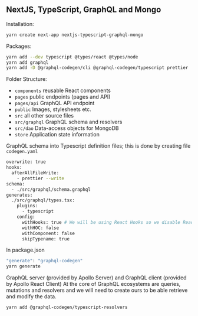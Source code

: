 ## NextJS, TypeScript, GraphQL and Mongo

Installation:

```bash
yarn create next-app nextjs-typescript-graphql-mongo
```

Packages:

```bash
yarn add --dev typescript @types/react @types/node
yarn add graphql
yarn add -D @graphql-codegen/cli @graphql-codegen/typescript prettier
```

Folder Structure:

- `components` reusable React components
- `pages` public endpoints (pages and API)
- `pages/api` GraphQL API endpoint
- `public` Images, stylesheets etc.
- `src` all other source files
- `src/graphql` GraphQL schema and resolvers
- `src/dao` Data-access objects for MongoDB
- `store` Application state information

GraphQL schema into Typescript definition files; this is done by creating file `codegen.yaml`

```bash
overwrite: true
hooks:
  afterAllFileWrite:
    - prettier --write
schema:
  - ./src/graphql/schema.graphql
generates:
  ./src/graphql/types.tsx:
    plugins:
      - typescript
    config:
      withHooks: true # We will be using React Hooks so we disable React Components
      withHOC: false
      withComponent: false
      skipTypename: true
```

In package.json

```bash
"generate": "graphql-codegen"
yarn generate
```

GraphQL server (provided by Apollo Server) and GraphQL client (provided by Apollo React Client)
At the core of GraphQL ecosystems are queries, mutations and resolvers and we will need
to create ours to be able retrieve and modify the data.

```bash
yarn add @graphql-codegen/typescript-resolvers

```
